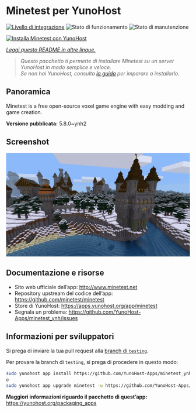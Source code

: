 <!--
N.B.: Questo README è stato automaticamente generato da <https://github.com/YunoHost/apps/tree/master/tools/readme_generator>
NON DEVE essere modificato manualmente.
-->

# Minetest per YunoHost

[![Livello di integrazione](https://dash.yunohost.org/integration/minetest.svg)](https://dash.yunohost.org/appci/app/minetest) ![Stato di funzionamento](https://ci-apps.yunohost.org/ci/badges/minetest.status.svg) ![Stato di manutenzione](https://ci-apps.yunohost.org/ci/badges/minetest.maintain.svg)

[![Installa Minetest con YunoHost](https://install-app.yunohost.org/install-with-yunohost.svg)](https://install-app.yunohost.org/?app=minetest)

*[Leggi questo README in altre lingue.](./ALL_README.md)*

> *Questo pacchetto ti permette di installare Minetest su un server YunoHost in modo semplice e veloce.*  
> *Se non hai YunoHost, consulta [la guida](https://yunohost.org/install) per imparare a installarlo.*

## Panoramica

Minetest is a free open-source voxel game engine with easy modding and game creation.


**Versione pubblicata:** 5.8.0~ynh2

## Screenshot

![Screenshot di Minetest](./doc/screenshots/screenshot.jpg)

## Documentazione e risorse

- Sito web ufficiale dell’app: <http://www.minetest.net>
- Repository upstream del codice dell’app: <https://github.com/minetest/minetest>
- Store di YunoHost: <https://apps.yunohost.org/app/minetest>
- Segnala un problema: <https://github.com/YunoHost-Apps/minetest_ynh/issues>

## Informazioni per sviluppatori

Si prega di inviare la tua pull request alla [branch di `testing`](https://github.com/YunoHost-Apps/minetest_ynh/tree/testing).

Per provare la branch di `testing`, si prega di procedere in questo modo:

```bash
sudo yunohost app install https://github.com/YunoHost-Apps/minetest_ynh/tree/testing --debug
o
sudo yunohost app upgrade minetest -u https://github.com/YunoHost-Apps/minetest_ynh/tree/testing --debug
```

**Maggiori informazioni riguardo il pacchetto di quest’app:** <https://yunohost.org/packaging_apps>

